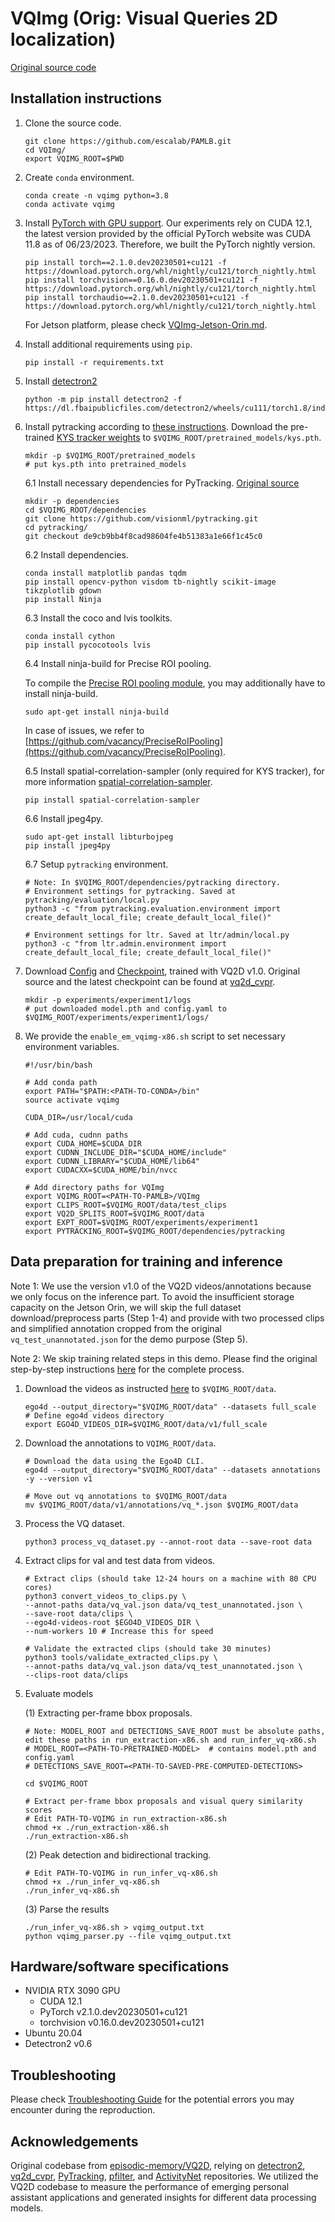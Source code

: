 # VQImg (Orig: Visual Queries 2D localization)

[Original source code](https://github.com/EGO4D/episodic-memory/tree/main/VQ2D)

## Installation instructions
1. Clone the source code.

	```
	git clone https://github.com/escalab/PAMLB.git
	cd VQImg/
	export VQIMG_ROOT=$PWD
	```
2. Create `conda` environment.

	```
	conda create -n vqimg python=3.8
	conda activate vqimg
	```
3. Install [PyTorch with GPU support](https://pytorch.org/). Our experiments rely on CUDA 12.1, the latest version provided by the official PyTorch website was CUDA 11.8 as of 06/23/2023. Therefore, we built the PyTorch nightly version.

	```
	pip install torch==2.1.0.dev20230501+cu121 -f https://download.pytorch.org/whl/nightly/cu121/torch_nightly.html
	pip install torchvision==0.16.0.dev20230501+cu121 -f https://download.pytorch.org/whl/nightly/cu121/torch_nightly.html
	pip install torchaudio==2.1.0.dev20230501+cu121 -f https://download.pytorch.org/whl/nightly/cu121/torch_nightly.html
	```

	For Jetson platform, please check [VQImg-Jetson-Orin.md](./VQImg-Jetson-Orin.md).

4. Install additional requirements using `pip`.

	```
	pip install -r requirements.txt
	```
5. Install [detectron2](https://github.com/facebookresearch/detectron2/blob/main/INSTALL.md)

	```
	python -m pip install detectron2 -f https://dl.fbaipublicfiles.com/detectron2/wheels/cu111/torch1.8/index.html
	```
6. Install pytracking according to [these instructions](https://github.com/visionml/pytracking/blob/master/INSTALL.md). Download the pre-trained [KYS tracker weights](https://drive.google.com/drive/folders/1WGNcats9lpQpGjAmq0s0UwO6n22fxvKi) to `$VQIMG_ROOT/pretrained_models/kys.pth`.
	
	```
	mkdir -p $VQIMG_ROOT/pretrained_models
	# put kys.pth into pretrained_models
	```

	6.1 Install necessary dependencies for PyTracking. [Original source](https://github.com/visionml/pytracking/blob/master/INSTALL.md)
	
	```
	mkdir -p dependencies
	cd $VQIMG_ROOT/dependencies
	git clone https://github.com/visionml/pytracking.git
	cd pytracking/
	git checkout de9cb9bb4f8cad98604fe4b51383a1e66f1c45c0
	```
	6.2 Install dependencies.
	
	```
	conda install matplotlib pandas tqdm
	pip install opencv-python visdom tb-nightly scikit-image tikzplotlib gdown
	pip install Ninja
	```
	6.3 Install the coco and lvis toolkits.
	
	```
	conda install cython
	pip install pycocotools lvis
	```
	6.4 Install ninja-build for Precise ROI pooling.
	
	To compile the [Precise ROI pooling module](https://github.com/vacancy/PreciseRoIPooling), you may additionally have to install ninja-build.
	```
	sudo apt-get install ninja-build
	```
	
	In case of issues, we refer to [https://github.com/vacancy/PreciseRoIPooling](https://github.com/vacancy/PreciseRoIPooling).
	
	6.5 Install spatial-correlation-sampler (only required for KYS tracker), for more information [spatial-correlation-sampler](https://github.com/ClementPinard/Pytorch-Correlation-extension).
	
	```
	pip install spatial-correlation-sampler
	```
	6.6 Install jpeg4py.
	
	```
	sudo apt-get install libturbojpeg
	pip install jpeg4py 
	```
	6.7 Setup `pytracking` environment.
	
	```
	# Note: In $VQIMG_ROOT/dependencies/pytracking directory.
	# Environment settings for pytracking. Saved at pytracking/evaluation/local.py
	python3 -c "from pytracking.evaluation.environment import create_default_local_file; create_default_local_file()"
	
	# Environment settings for ltr. Saved at ltr/admin/local.py
	python3 -c "from ltr.admin.environment import create_default_local_file; create_default_local_file()"
	```
7. Download [Config](https://dl.fbaipublicfiles.com/ego4d/model_zoo/vq2d/slurm_8gpus_4nodes_baseline/config.yaml) and [Checkpoint](https://dl.fbaipublicfiles.com/ego4d/model_zoo/vq2d/slurm_8gpus_4nodes_baseline/model.pth), trained with VQ2D v1.0. Original source and the latest checkpoint can be found at [vq2d_cvpr](https://github.com/facebookresearch/vq2d_cvpr).

	```
	mkdir -p experiments/experiment1/logs
	# put downloaded model.pth and config.yaml to $VQIMG_ROOT/experiments/experiment1/logs/
	```

8. We provide the `enable_em_vqimg-x86.sh` script to set necessary environment variables.

	```
	#!/usr/bin/bash
	
	# Add conda path
	export PATH="$PATH:<PATH-TO-CONDA>/bin"
	source activate vqimg
	
	CUDA_DIR=/usr/local/cuda
	
	# Add cuda, cudnn paths
	export CUDA_HOME=$CUDA_DIR
	export CUDNN_INCLUDE_DIR="$CUDA_HOME/include"
	export CUDNN_LIBRARY="$CUDA_HOME/lib64"
	export CUDACXX=$CUDA_HOME/bin/nvcc
	
	# Add directory paths for VQImg
	export VQIMG_ROOT=<PATH-TO-PAMLB>/VQImg
	export CLIPS_ROOT=$VQIMG_ROOT/data/test_clips
	export VQ2D_SPLITS_ROOT=$VQIMG_ROOT/data
	export EXPT_ROOT=$VQIMG_ROOT/experiments/experiment1
	export PYTRACKING_ROOT=$VQIMG_ROOT/dependencies/pytracking
	```

## Data preparation for training and inference
Note 1: We use the version v1.0 of the VQ2D videos/annotations because we only focus on the inference part. To avoid the insufficient storage capacity on the Jetson Orin, we will skip the full dataset download/preprocess parts (Step 1-4) and provide with two processed clips and simplified annotation cropped from the original `vq_test_unannotated.json` for the demo purpose (Step 5). 

Note 2: We skip training related steps in this demo. Please find the original step-by-step instructions [here](https://github.com/EGO4D/episodic-memory/tree/main/VQ2D#preparing-data-for-training-and-inference) for the complete process.

1. Download the videos as instructed [here](https://github.com/facebookresearch/Ego4d/blob/main/ego4d/cli/README.md) to `$VQIMG_ROOT/data`.

	```
	ego4d --output_directory="$VQIMG_ROOT/data" --datasets full_scale
	# Define ego4d videos directory
	export EGO4D_VIDEOS_DIR=$VQIMG_ROOT/data/v1/full_scale
	```

2. Download the annotations to `VQIMG_ROOT/data`.

	```
	# Download the data using the Ego4D CLI.
	ego4d --output_directory="$VQIMG_ROOT/data" --datasets annotations -y --version v1
	
	# Move out vq annotations to $VQIMG_ROOT/data
	mv $VQIMG_ROOT/data/v1/annotations/vq_*.json $VQIMG_ROOT/data
	```
3. Process the VQ dataset.

	```
	python3 process_vq_dataset.py --annot-root data --save-root data
	```
4. Extract clips for val and test data from videos.

	```
	# Extract clips (should take 12-24 hours on a machine with 80 CPU cores)
	python3 convert_videos_to_clips.py \
    --annot-paths data/vq_val.json data/vq_test_unannotated.json \
    --save-root data/clips \
    --ego4d-videos-root $EGO4D_VIDEOS_DIR \
    --num-workers 10 # Increase this for speed
    
    # Validate the extracted clips (should take 30 minutes)
	python3 tools/validate_extracted_clips.py \
    --annot-paths data/vq_val.json data/vq_test_unannotated.json \
    --clips-root data/clips
	```

5. Evaluate models

	(1) Extracting per-frame bbox proposals.
	
	```
	# Note: MODEL_ROOT and DETECTIONS_SAVE_ROOT must be absolute paths, edit these paths in run_extraction-x86.sh and run_infer_vq-x86.sh
	# MODEL_ROOT=<PATH-TO-PRETRAINED-MODEL>  # contains model.pth and config.yaml
	# DETECTIONS_SAVE_ROOT=<PATH-TO-SAVED-PRE-COMPUTED-DETECTIONS>
	
	cd $VQIMG_ROOT
	
	# Extract per-frame bbox proposals and visual query similarity scores
	# Edit PATH-TO-VQIMG in run_extraction-x86.sh
	chmod +x ./run_extraction-x86.sh
	./run_extraction-x86.sh
	```
	
	(2) Peak detection and bidirectional tracking.
	
	```
	# Edit PATH-TO-VQIMG in run_infer_vq-x86.sh
	chmod +x ./run_infer_vq-x86.sh
	./run_infer_vq-x86.sh
	```

	(3) Parse the results

	```
	./run_infer_vq-x86.sh > vqimg_output.txt
	python vqimg_parser.py --file vqimg_output.txt
	```

## Hardware/software specifications
- NVIDIA RTX 3090 GPU
	- CUDA 12.1
	- PyTorch v2.1.0.dev20230501+cu121
	- torchvision v0.16.0.dev20230501+cu121
- Ubuntu 20.04
- Detectron2 v0.6

## Troubleshooting
Please check [Troubleshooting Guide](./TROUBLESHOOTING.md) for the potential errors you may encounter during the reproduction.

## Acknowledgements
Original codebase from [episodic-memory/VQ2D](https://github.com/EGO4D/episodic-memory/tree/main/VQ2D#preparing-data-for-training-and-inference), relying on [detectron2](https://github.com/facebookresearch/detectron2), [vq2d_cvpr](https://github.com/facebookresearch/vq2d_cvpr), [PyTracking](https://github.com/visionml/pytracking), [pfilter](https://github.com/johnhw/pfilter), and [ActivityNet](https://github.com/activitynet/ActivityNet) repositories. We utilized the VQ2D codebase to measure the performance of emerging personal assistant applications and generated insights for different data processing models.